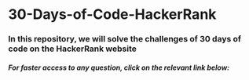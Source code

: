 # 30-Days-of-Code-HackerRank
### In this repository, we will solve the challenges of 30 days of code on the HackerRank website
##### For faster access to any question, click on the relevant link below:

